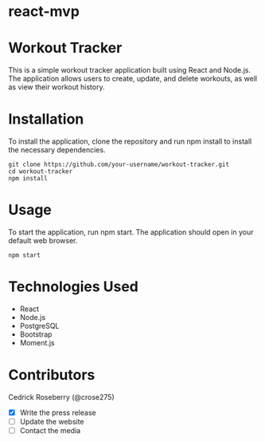 # react-mvp

# Workout Tracker
This is a simple workout tracker application built using React and Node.js. The application allows users to create, update, and delete workouts, as well as view their workout history.

# Installation
To install the application, clone the repository and run npm install to install the necessary dependencies.

```
git clone https://github.com/your-username/workout-tracker.git
cd workout-tracker
npm install
```

# Usage
To start the application, run npm start. The application should open in your default web browser.
```
npm start
```

# Technologies Used
* React
* Node.js
* PostgreSQL
* Bootstrap
* Moment.js

# Contributors
Cedrick Roseberry (@crose275)

- [x] Write the press release
- [ ] Update the website
- [ ] Contact the media
